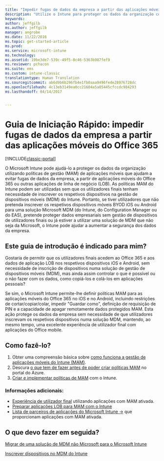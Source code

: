 ```yaml
---
title: "Impedir fugas de dados da empresa a partir das aplicações móveis do Office 365 | Documentos da Microsoft"
description: "Utilize o Intune para proteger os dados da organização com políticas de gestão de aplicações móveis (MAM) que ajudam a evitar fugas de dados da empresa, a partir de aplicações móveis do Office 365 ou de outras aplicações de linha de negócio (LOB)."
keywords: 
author: jeffgilb
ms.author: jeffgilb
manager: angrobe
ms.date: 11/22/2016
ms.topic: get-started-article
ms.prod: 
ms.service: microsoft-intune
ms.technology: 
ms.assetid: 19be3de7-539c-49f5-8c46-5363b987fef9
ms.reviewer: pchacon
ms.suite: ems
ms.custom: intune-classic
translationtype: Human Translation
ms.sourcegitcommit: ab6d9b6b296fb4e1fb0aaa9496fede28976728dc
ms.openlocfilehash: 4c13eb3149ea0cc21604a5a05445cfccdc984293
ms.lasthandoff: 04/14/2017


---
```


# <a name="quick-start-guide-prevent-company-data-leaks-from-office-365-mobile-apps"></a>Guia de Iniciação Rápido: impedir fugas de dados da empresa a partir das aplicações móveis do Office 365

[!INCLUDE[classic-portal](../includes/classic-portal.md)]

O Microsoft Intune pode ajudá-lo a proteger os dados da organização utilizando políticas de gestão (MAM) de aplicações móveis que ajudam a evitar fugas de dados da empresa, a partir de aplicações móveis do Office 365 ou outras aplicações de linha de negócio (LOB). As políticas MAM do Intune podem ser utilizadas sem que os utilizadores finais tenham necessidade de inscrever os respetivos dispositivos na gestão de dispositivos móveis (MDM) do Intune. Portanto, se tiver utilizadores que não pretenda inscrever os respetivos dispositivos móveis BYOD iOS ou Android para uma solução Microsoft MDM (do Intune, do Configuration Manager ou do EAS), pretende proteger dados empresariais sem gestão de dispositivos de utilizadores finais ou já estiver a utilizar uma solução de MDM que não seja da Microsoft, o Intune pode ajudar a aumentar a segurança dos dados da empresa.   

## <a name="is-this-quick-start-guide-right-for-me"></a>Este guia de introdução é indicado para mim?
Gostaria de permitir que os utilizadores finais acedem ao Office 365 e aos dados de aplicação LOB nos respetivos dispositivos iOS e Android, sem necessidade de inscrição de dispositivos numa solução de gestão de dispositivos móveis (MDM), mas ainda assim controlar o que é possível ou o não fazer com os dados, como copiá-los e colá-los em aplicações pessoais?

Se sim, o Microsoft Intune permite-lhe definir políticas MAM para as aplicações móveis do Office 365 no iOS e no Android, incluindo restrições de cortar/copiar/colar, impedir "Guardar como", definição de requisição de PIN e a capacidade de apagar remotamente dados protegidos MAM.  Esta ação protege os dados da empresa sem necessidade de que utilizadores inscrevam os respetivos dispositivos numa solução MDM, mantendo, ao mesmo tempo, uma excelente experiência de utilizador final com aplicações do Office mobile.

## <a name="how-do-i-do-it"></a>Como fazê-lo?
1.    Obter uma compreensão básica sobre [como funciona a gestão de aplicações móveis do Intune (MAM)](/intune/deploy-use/protect-app-data-using-mobile-app-management-policies-with-microsoft-intune).
2.    Descura [o que tem de fazer antes de poder criar políticas MAM](/intune/deploy-use/get-ready-to-configure-mobile-app-management-policies-with-microsoft-intune) no portal do Azure.
3.    [Criar e implementar políticas de MAM](/intune/deploy-use/get-ready-to-configure-mobile-app-management-policies-with-microsoft-intune) com o Intune.

### <a name="additional-information"></a>Informações adicionais:
- [Experiência de utilizador final](/intune/deploy-use/end-user-experience-for-mam-enabled-apps-with-microsoft-intune) utilizando aplicações com MAM ativada.
- [Preparar aplicações LOB para MAM com o Intune](/intune/deploy-use/decide-how-to-prepare-apps-for-mobile-application-management-with-microsoft-intune)
- <a href="https://www.microsoft.com/cloud-platform/microsoft-intune-partners" target="_blank"> Lista de parceiros de aplicações do Microsoft Intune &rarr;</a> que proporcionam aplicações com MAM ativada.

## <a name="what-should-i-do-next"></a>O que devo fazer em seguida?
[Migrar de uma solução de MDM não Microsoft para o Microsoft Intune](/intune/deploy-use/migrate-to-intune)

[Inscrever dispositivos no MDM do Intune](/intune/deploy-use/enroll-devices-in-microsoft-intune)

